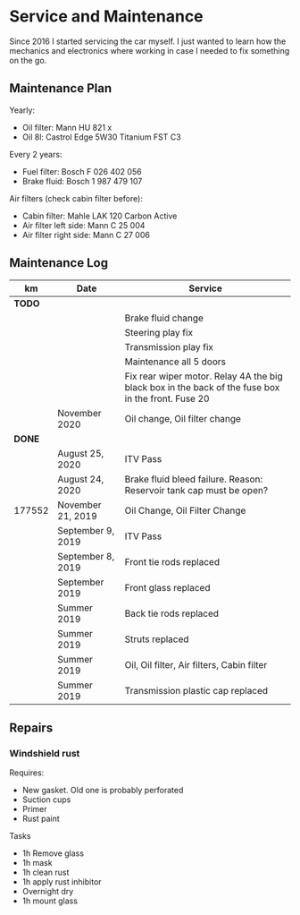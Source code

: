 # Service and Maintenance

Since 2016 I started servicing the car myself. I just wanted to learn how the mechanics and electronics where working in case I needed to fix something on the go.

## Maintenance Plan

Yearly:

- Oil filter: Mann HU 821 x
- Oil 8l: Castrol Edge 5W30 Titanium FST C3

Every 2 years:

- Fuel filter: Bosch F 026 402 056
- Brake fluid: Bosch 1 987 479 107

Air filters (check cabin filter before):

- Cabin filter: Mahle LAK 120 Carbon Active
- Air filter left side: Mann C 25 004
- Air filter right side: Mann C 27 006

## Maintenance Log

| km	   |	 Date          | Service                                    |
| -------- | ----------------- | ------------------------------------------ |
| **TODO** |		       |					    |
|          |                   | Brake fluid change                         |
|          |                   | Steering play fix                          |
|          |                   | Transmission play fix                      |
| 	   |		       | Maintenance all 5 doors		    |
|	   |		       | Fix rear wiper motor. Relay 4A the big black box in the back of the fuse box in the front. Fuse 20			    |
|          | November 2020     | Oil change, Oil filter change              |
| **DONE** |		       |					    |
|          | August 25, 2020   | ITV Pass                                   |
|          | August 24, 2020   | Brake fluid bleed failure. Reason: Reservoir tank cap must be open?  |
| 177552   | November 21, 2019 | Oil Change, Oil Filter Change              |
|          | September 9, 2019 | ITV Pass                                   |
|          | September 8, 2019 | Front tie rods replaced                    |
|          | September 2019    | Front glass replaced                       |
|          | Summer 2019       | Back tie rods replaced                     |
|          | Summer 2019       | Struts replaced                            |
|          | Summer 2019       | Oil, Oil filter, Air filters, Cabin filter |
|          | Summer 2019       | Transmission plastic cap replaced          |


## Repairs

### Windshield rust

Requires:
- New gasket. Old one is probably perforated
- Suction cups
- Primer
- Rust paint

Tasks
- 1h Remove glass
- 1h mask
- 1h clean rust
- 1h apply rust inhibitor
- Overnight dry
- 1h mount glass

